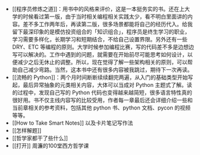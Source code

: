 - [[程序员修炼之道]]：用书中的风格来评价，这是一本挺务实的书。还在上大学的时候看过第一版，由于当时相关编程相关实践太少，看不明白里面讲的内容。差不多工作两年后，再读第二版，很多场景都能将自己的经历代入。给我留下最深印象的是模仿投资组合的「知识组合」，程序员是终生学习的职业，学习需要多样化，长期学习和短期结合，不给自己设置界限。另外还有一些 DRY、ETC 等编程的原则。大学时候参加编程比赛，写的代码差不多是边想边写可以解决的。工作中遇到的问题，就需要在开始前尽可能思考如何设计，以便减少之后无休止的调整。所以，现在觉得了解一些架构相关的原则，可以帮助自己减少弯路。当然，这本书中还有很多内容被我跳过，期待下一次再读。
- [[流畅的 Python]]：两个月时间断断续续翻完两遍，从入门的基础类型开始写起，最后异常抽象的元类相关内容，大体可以当成对 Python 主题式了解。读的过程中，发现自己写的 Python 代码也变得越来越简短，很多语言特性真的很好用。书不仅主线内容写的比较受用，作者每一章最后还会详细介绍一些和当前章相关的参考资料，包括其他 python 书、python 文档、pycon 的视频等等。
- [[How to Take Smart Notes]] 以及卡片笔记写作法
- [[怎样解题]]
- [[哲学家都干了些什么]]
- [[打开]] 周濂的100堂西方哲学课
